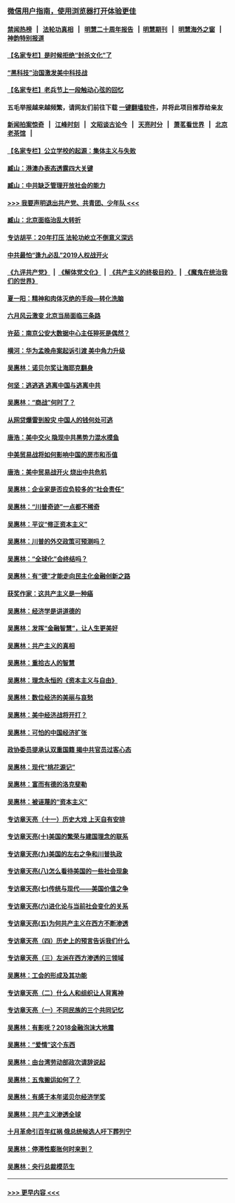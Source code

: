### [微信用户指南，使用浏览器打开体验更佳](https://github.com/gfw-breaker/banned-news1/blob/master/indexes/wechat-guide.md?t=0)
#### [禁闻热榜](热点新闻.md?t=0)  &nbsp;&nbsp;|&nbsp;&nbsp; [法轮功真相](https://github.com/gfw-breaker/truth/blob/master/README.md?t=0) &nbsp;&nbsp;|&nbsp;&nbsp; [明慧二十周年报告](https://github.com/gfw-breaker/mh-reports/blob/master/README.md?t=0) &nbsp;&nbsp;|&nbsp;&nbsp;[明慧期刊](https://github.com/gfw-breaker/mh-qikan) &nbsp;&nbsp;|&nbsp;&nbsp; [明慧海外之窗](https://github.com/gfw-breaker/mh-news/blob/master/README.md?t=0) &nbsp;&nbsp;|&nbsp;&nbsp; [神韵特别报道](https://github.com/gfw-breaker/mh-news/blob/master/shenyun.md?t=0)
#### [【名家专栏】是时候拒绝“封杀文化”了](../pages/nsc423/n11814093.md?t=02110211) 
#### [“黑科技”治国激发美中科技战](../pages/nsc423/n11638056.md?t=02110211) 
#### [【名家专栏】老兵节上一段触动心弦的回忆](../pages/nsc423/n11646016.md?t=02110211) 
#### 五毛举报越来越频繁，请网友们前往下载 [一键翻墙软件](https://github.com/gfw-breaker/ssr-accounts)，并将此项目推荐给亲友
#### [新闻拍案惊奇](https://github.com/gfw-breaker/banned-news1/blob/master/pages/link4.md) &nbsp;&nbsp;|&nbsp;&nbsp; [江峰时刻](https://github.com/gfw-breaker/banned-news1/blob/master/pages/link4.md) &nbsp;&nbsp;|&nbsp;&nbsp; [文昭谈古论今](https://github.com/gfw-breaker/banned-news1/blob/master/pages/link4.md) &nbsp;&nbsp;|&nbsp;&nbsp; [天亮时分](https://github.com/gfw-breaker/banned-news1/blob/master/pages/link4.md) &nbsp;&nbsp;|&nbsp;&nbsp; [萧茗看世界](https://github.com/gfw-breaker/banned-news1/blob/master/pages/link4.md) &nbsp;&nbsp;|&nbsp;&nbsp; [北京老茶馆](https://github.com/gfw-breaker/banned-news1/blob/master/pages/link4.md) &nbsp;&nbsp;|&nbsp;&nbsp; 
#### [【名家专栏】公立学校的起源：集体主义与失败](../pages/nsc423/n11601833.md?t=02110211) 
#### [臧山：港澳办表态透露四大关键](../pages/nsc423/n11421628.md?t=02110211) 
#### [臧山：中共缺乏管理开放社会的能力](../pages/nsc423/n11407457.md?t=02110211) 
#### [>>> 我要声明退出共产党、共青团、少年队 <<<](https://github.com/begood0513/goodnews/blob/master/quit/letter.md) 
#### [臧山：北京面临治乱大转折](../pages/nsc423/n11406895.md?t=02110211) 
#### [专访胡平：20年打压 法轮功屹立不倒意义深远](../pages/nsc423/n11398800.md?t=02110211) 
#### [中共最怕“逢九必乱”2019人权战开火](../pages/nsc423/n11385248.md?t=02110211) 
#### [《九评共产党》](https://github.com/begood0513/9ping.md/blob/master/README.md) &nbsp;|&nbsp; [《解体党文化》](../../../../jtdwh.md/blob/master/README.md)  &nbsp;|&nbsp; [《共产主义的终极目的》](../../../../gczydzjmd.md/blob/master/README.md) &nbsp;|&nbsp; [《魔鬼在统治我们的世界》](../../../../mgztzwmdsj.md/blob/master/README.md) 
#### [夏一阳：精神和肉体灭绝的手段—转化洗脑](../pages/nsc423/n11368250.md?t=02110211) 
#### [六月风云激变 北京当局面临三条路](../pages/nsc423/n11313668.md?t=02110211) 
#### [许茹：南京公安大数据中心主任猝死是偶然？](../pages/nsc423/n11064744.md?t=02110211) 
#### [横河：华为孟晚舟案起诉引渡 美中角力升级](../pages/nsc423/n11027230.md?t=02110211) 
#### [吴惠林：诺贝尔奖让海耶克翻身](../pages/nsc423/n10890049.md?t=02110211) 
#### [何坚：逃逃逃 逃离中国与逃离中共](../pages/nsc423/n10592891.md?t=02110211) 
#### [吴惠林：“商战”何时了？](../pages/nsc423/n10573558.md?t=02110211) 
#### [从网贷爆雷到股灾 中国人的钱何处可逃](../pages/nsc423/n10572800.md?t=02110211) 
#### [唐浩：美中交火 隐现中共黑势力混水摸鱼](../pages/nsc423/n10544040.md?t=02110211) 
#### [中美贸易战将如何影响中国的房市和币值](../pages/nsc423/n10543697.md?t=02110211) 
#### [唐浩：美中贸易战开火 烧出中共危机](../pages/nsc423/n10540126.md?t=02110211) 
#### [吴惠林：企业家是否应负较多的“社会责任”](../pages/nsc423/n10535022.md?t=02110211) 
#### [吴惠林：“川普奇迹”一点都不稀奇](../pages/nsc423/n10512808.md?t=02110211) 
#### [吴惠林：平议“修正资本主义”](../pages/nsc423/n10495724.md?t=02110211) 
#### [吴惠林：川普的外交政策可预测吗？](../pages/nsc423/n10462387.md?t=02110211) 
#### [吴惠林：“全球化”会终结吗？](../pages/nsc423/n10452838.md?t=02110211) 
#### [吴惠林：有“德”才能走向民主化金融创新之路](../pages/nsc423/n10432292.md?t=02110211) 
#### [获奖作家：这共产主义是一种癌](../pages/nsc423/n10431541.md?t=02110211) 
#### [吴惠林：经济学是讲道德的](../pages/nsc423/n10398014.md?t=02110211) 
#### [吴惠林：发挥“金融智慧”，让人生更美好](../pages/nsc423/n10375019.md?t=02110211) 
#### [吴惠林：共产主义的真相](../pages/nsc423/n10351394.md?t=02110211) 
#### [吴惠林：重拾古人的智慧](../pages/nsc423/n10337691.md?t=02110211) 
#### [吴惠林：理念永恒的《资本主义与自由》](../pages/nsc423/n10316274.md?t=02110211) 
#### [吴惠林：数位经济的美丽与哀愁](../pages/nsc423/n10292946.md?t=02110211) 
#### [吴惠林：美中经济战将开打？](../pages/nsc423/n10258825.md?t=02110211) 
#### [吴惠林：可怕的中国经济扩张](../pages/nsc423/n10219147.md?t=02110211) 
#### [政协委员提承认双重国籍 揭中共官员过客心态](../pages/nsc423/n10208809.md?t=02110211) 
#### [吴惠林：现代“桃花源记”](../pages/nsc423/n10185234.md?t=02110211) 
#### [吴惠林：富而有德的洛克斐勒](../pages/nsc423/n10142264.md?t=02110211) 
#### [吴惠林：被诬蔑的“资本主义”](../pages/nsc423/n10124816.md?t=02110211) 
#### [专访章天亮（十一）历史大戏 上天自有安排](../pages/nsc423/n10094905.md?t=02110211) 
#### [专访章天亮(十)美国的繁荣与建国理念的联系](../pages/nsc423/n10094899.md?t=02110211) 
#### [专访章天亮(九)美国的左右之争和川普执政](../pages/nsc423/n10094889.md?t=02110211) 
#### [专访章天亮(八)怎么看待美国的一些社会现象](../pages/nsc423/n10094857.md?t=02110211) 
#### [专访章天亮(七)传统与现代——美国价值之争](../pages/nsc423/n10093140.md?t=02110211) 
#### [专访章天亮(六)进化论与当前社会变化的关系](../pages/nsc423/n10092036.md?t=02110211) 
#### [专访章天亮(五)为何共产主义在西方不断渗透](../pages/nsc423/n10083620.md?t=02110211) 
#### [专访章天亮（四）历史上的预言告诉我们什么](../pages/nsc423/n10083606.md?t=02110211) 
#### [专访章天亮（三）左派在西方渗透的三领域](../pages/nsc423/n10081115.md?t=02110211) 
#### [吴惠林：工会的形成及其功能](../pages/nsc423/n10080633.md?t=02110211) 
#### [专访章天亮（二）什么人和组织让人背离神](../pages/nsc423/n10076637.md?t=02110211) 
#### [专访章天亮（一）不同民族的三个共同记忆](../pages/nsc423/n10074188.md?t=02110211) 
#### [吴惠林：有影呒？2018金融泡沫大地震](../pages/nsc423/n10040534.md?t=02110211) 
#### [吴惠林：“爱情”这个东西](../pages/nsc423/n10019423.md?t=02110211) 
#### [吴惠林：由台湾劳动部政次请辞说起](../pages/nsc423/n9979679.md?t=02110211) 
#### [吴惠林：五鬼搬运如何了？](../pages/nsc423/n9925338.md?t=02110211) 
#### [吴惠林：有感于本年诺贝尔经济学奖](../pages/nsc423/n9871883.md?t=02110211) 
#### [吴惠林：共产主义渗透全球](../pages/nsc423/n9812748.md?t=02110211) 
#### [十月革命引百年红祸 俄总统候选人吁下葬列宁](../pages/nsc423/n9810182.md?t=02110211) 
#### [吴惠林：停滞性膨胀何时来到？](../pages/nsc423/n9764136.md?t=02110211) 
#### [吴惠林：央行总裁模范生](../pages/nsc423/n9728134.md?t=02110211) 

----
#### [ >>> 更早内容 <<< ](../indexes/nsc423-earlier.md)
